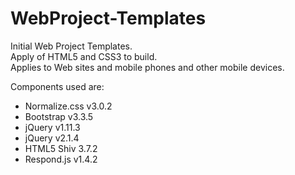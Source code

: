 # WebProject-Templates
Initial Web Project Templates.  
Apply of HTML5 and CSS3 to build.  
Applies to Web sites and mobile phones and other mobile devices.


Components used are:  
- Normalize.css v3.0.2
- Bootstrap v3.3.5
- jQuery v1.11.3
- jQuery v2.1.4
- HTML5 Shiv 3.7.2
- Respond.js v1.4.2

